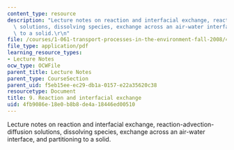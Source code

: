 ```yaml
---
content_type: resource
description: "Lecture notes on reaction and interfacial exchange, reaction-advection-diffusion\
  \ solutions, dissolving species, exchange across an air-water interface, and partitioning\
  \ to a solid.\r\n"
file: /courses/1-061-transport-processes-in-the-environment-fall-2008/4fb9086e18e0b8b8de4a18446ed00510_lec_09.pdf
file_type: application/pdf
learning_resource_types:
- Lecture Notes
ocw_type: OCWFile
parent_title: Lecture Notes
parent_type: CourseSection
parent_uid: f5eb15ee-ec29-db1a-0157-e22a35620c38
resourcetype: Document
title: 9. Reaction and interfacial exchange
uid: 4fb9086e-18e0-b8b8-de4a-18446ed00510
---
```

Lecture notes on reaction and interfacial exchange, reaction-advection-diffusion solutions, dissolving species, exchange across an air-water interface, and partitioning to a solid.


